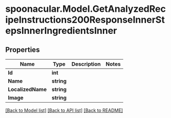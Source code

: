 # spoonacular.Model.GetAnalyzedRecipeInstructions200ResponseInnerStepsInnerIngredientsInner

## Properties

Name | Type | Description | Notes
------------ | ------------- | ------------- | -------------
**Id** | **int** |  | 
**Name** | **string** |  | 
**LocalizedName** | **string** |  | 
**Image** | **string** |  | 

[[Back to Model list]](../README.md#documentation-for-models) [[Back to API list]](../README.md#documentation-for-api-endpoints) [[Back to README]](../README.md)

